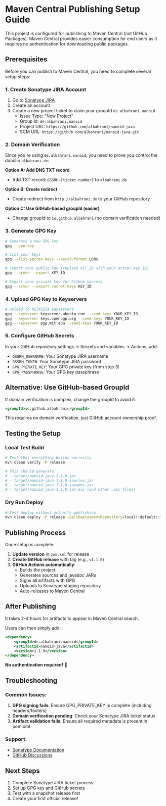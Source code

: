# Maven Central Publishing Setup Guide

This project is configured for publishing to Maven Central (not GitHub Packages). Maven Central provides easier consumption for end users as it requires no authentication for downloading public packages.

## Prerequisites

Before you can publish to Maven Central, you need to complete several setup steps:

### 1. Create Sonatype JIRA Account

1. Go to [Sonatype JIRA](https://issues.sonatype.org/secure/Signup!default.jspa)
2. Create an account
3. Create a new project ticket to claim your groupId `de.albahrani.nanoid`
   - Issue Type: "New Project"
   - Group Id: `de.albahrani.nanoid`
   - Project URL: `https://github.com/albahrani/nanoid-java`
   - SCM URL: `https://github.com/albahrani/nanoid-java.git`

### 2. Domain Verification

Since you're using `de.albahrani.nanoid`, you need to prove you control the domain `albahrani.de`:

**Option A: Add DNS TXT record**
- Add TXT record: `OSSRH-[ticket-number]` to `albahrani.de`

**Option B: Create redirect**
- Create redirect from `http://albahrani.de` to your GitHub repository

**Option C: Use GitHub-based groupId (easier)**
- Change groupId to `io.github.albahrani` (no domain verification needed)

### 3. Generate GPG Key

```bash
# Generate a new GPG key
gpg --gen-key

# List your keys
gpg --list-secret-keys --keyid-format LONG

# Export your public key (replace KEY_ID with your actual key ID)
gpg --armor --export KEY_ID

# Export your private key for GitHub secrets
gpg --armor --export-secret-keys KEY_ID
```

### 4. Upload GPG Key to Keyservers

```bash
# Upload to multiple keyservers
gpg --keyserver keyserver.ubuntu.com --send-keys YOUR_KEY_ID
gpg --keyserver keys.openpgp.org --send-keys YOUR_KEY_ID
gpg --keyserver pgp.mit.edu --send-keys YOUR_KEY_ID
```

### 5. Configure GitHub Secrets

In your GitHub repository settings → Secrets and variables → Actions, add:

- `OSSRH_USERNAME`: Your Sonatype JIRA username
- `OSSRH_TOKEN`: Your Sonatype JIRA password
- `GPG_PRIVATE_KEY`: Your GPG private key (from step 3)
- `GPG_PASSPHRASE`: Your GPG key passphrase

## Alternative: Use GitHub-based GroupId

If domain verification is complex, change the groupId to avoid it:

```xml
<groupId>io.github.albahrani</groupId>
```

This requires no domain verification, just GitHub account ownership proof.

## Testing the Setup

### Local Test Build
```bash
# Test that everything builds correctly
mvn clean verify -P release

# This should generate:
# - target/nanoid-java-1.1.0.jar
# - target/nanoid-java-1.1.0-sources.jar  
# - target/nanoid-java-1.1.0-javadoc.jar
# - target/nanoid-java-1.1.0.jar.asc (and other .asc files)
```

### Dry Run Deploy
```bash
# Test deploy without actually publishing
mvn clean deploy -P release -DaltDeploymentRepository=local::default::file:./target/staging-deploy
```

## Publishing Process

Once setup is complete:

1. **Update version** in `pom.xml` for release
2. **Create GitHub release** with tag (e.g., `v1.1.0`)
3. **GitHub Actions automatically**:
   - Builds the project
   - Generates sources and javadoc JARs
   - Signs all artifacts with GPG
   - Uploads to Sonatype staging repository
   - Auto-releases to Maven Central

## After Publishing

It takes 2-4 hours for artifacts to appear in Maven Central search.

Users can then simply add:

```xml
<dependency>
    <groupId>de.albahrani.nanoid</groupId>
    <artifactId>nanoid-java</artifactId>
    <version>1.1.0</version>
</dependency>
```

**No authentication required!** 🎉

## Troubleshooting

### Common Issues:

1. **GPG signing fails**: Ensure GPG_PRIVATE_KEY is complete (including headers/footers)
2. **Domain verification pending**: Check your Sonatype JIRA ticket status
3. **Artifact validation fails**: Ensure all required metadata is present in pom.xml

### Support:
- [Sonatype Documentation](https://central.sonatype.org/publish/publish-guide/)
- [GitHub Discussions](https://github.com/albahrani/nanoid-java/discussions)

## Next Steps

1. Complete Sonatype JIRA ticket process
2. Set up GPG key and GitHub secrets  
3. Test with a snapshot release first
4. Create your first official release!
